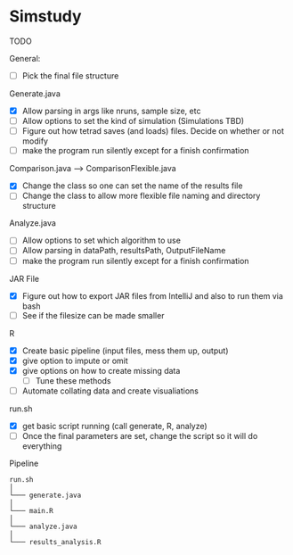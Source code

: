 # Simstudy
TODO

General:
- [ ] Pick the final file structure

Generate.java
- [X] Allow parsing in args like nruns, sample size, etc  
- [ ] Allow options to set the kind of simulation (Simulations TBD)  
- [ ] Figure out how tetrad saves (and loads) files. Decide on whether or not modify  
- [ ] make the program run silently except for a finish confirmation  

Comparison.java --> ComparisonFlexible.java  
- [X] Change the class so one can set the name of the results file  
- [ ] Change the class to allow more flexible file naming and directory structure  

Analyze.java
- [ ] Allow options to set which algorithm to use  
- [ ] Allow parsing in dataPath, resultsPath, OutputFileName  
- [ ] make the program run silently except for a finish confirmation  

JAR File  
- [X] Figure out how to export JAR files from IntelliJ and also to run them via bash  
- [ ] See if the filesize can be made smaller

R
- [X] Create basic pipeline (input files, mess them up, output)  
- [X] give option to impute or omit  
- [X] give options on how to create missing data  
  - [ ] Tune these methods  
- [ ] Automate collating data and create visualiations  

run.sh
- [X] get basic script running (call generate, R, analyze)  
- [ ] Once the final parameters are set, change the script so it will do everything

Pipeline  
```
run.sh    
│
└─── generate.java
│   
└─── main.R
│
└─── analyze.java
│
└─── results_analysis.R
```

